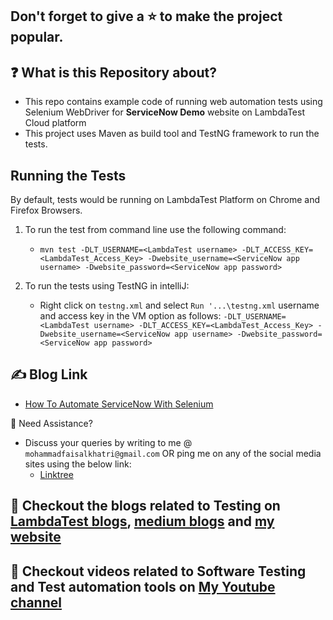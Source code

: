 ## Don't forget to give a :star: to make the project popular.

## :question: What is this Repository about?

- This repo contains example code of running web automation tests using Selenium WebDriver for **ServiceNow Demo**
  website on LambdaTest Cloud platform
- This project uses Maven as build tool and TestNG framework to run the tests.

## Running the Tests

By default, tests would be running on LambdaTest Platform on Chrome and Firefox Browsers.

1. To run the test from command line use the following command:

    - `mvn test -DLT_USERNAME=<LambdaTest username> -DLT_ACCESS_KEY=<LambdaTest_Access_Key> -Dwebsite_username=<ServiceNow app username> -Dwebsite_password=<ServiceNow app password>`

2. To run the tests using TestNG in intelliJ:

    - Right click on `testng.xml` and select `Run '...\testng.xml`
      username and access key in the VM option as follows:
      `-DLT_USERNAME=<LambdaTest username> -DLT_ACCESS_KEY=<LambdaTest_Access_Key> -Dwebsite_username=<ServiceNow app
      username> -Dwebsite_password=<ServiceNow app password>`

## :writing_hand: Blog Link

- [How To Automate ServiceNow With Selenium](https://www.lambdatest.com/blog/automating-servicenow-with-selenium/)

🧬 Need Assistance?

- Discuss your queries by writing to me @ `mohammadfaisalkhatri@gmail.com`
  OR ping me on any of the social media sites using the below link:
    - [Linktree](https://linktr.ee/faisalkhatri)

## :thought_balloon: Checkout the blogs related to Testing on [LambdaTest blogs](https://www.lambdatest.com/blog/author/mfaisalkhatri/), [medium blogs](https://medium.com/@iamfaisalkhatri) and [my website](https://mfaisalkhatri.github.io)  

## :bookmark: Checkout videos related to Software Testing and Test automation tools on [My Youtube channel](https://www.youtube.com/@faisalkhatriqa)